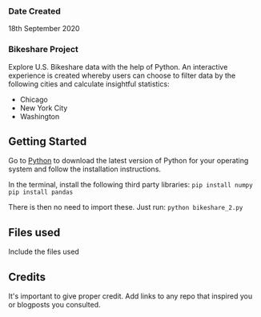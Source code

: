 ### Date Created
18th September 2020

### Bikeshare Project

Explore U.S. Bikeshare data with the help of Python. An interactive experience is created whereby users can choose to
filter data by the following cities and calculate insightful statistics:

- Chicago
- New York City
- Washington

## Getting Started

Go to [Python](https://python.org/downloads) to download the latest version of Python for your operating system and
follow the installation instructions.

In the terminal, install the following third party libraries:
`pip install numpy`
`pip install pandas`

There is then no need to import these. Just run:
`python bikeshare_2.py`

## Files used
Include the files used

## Credits
It's important to give proper credit. Add links to any repo that inspired you or blogposts you consulted.
